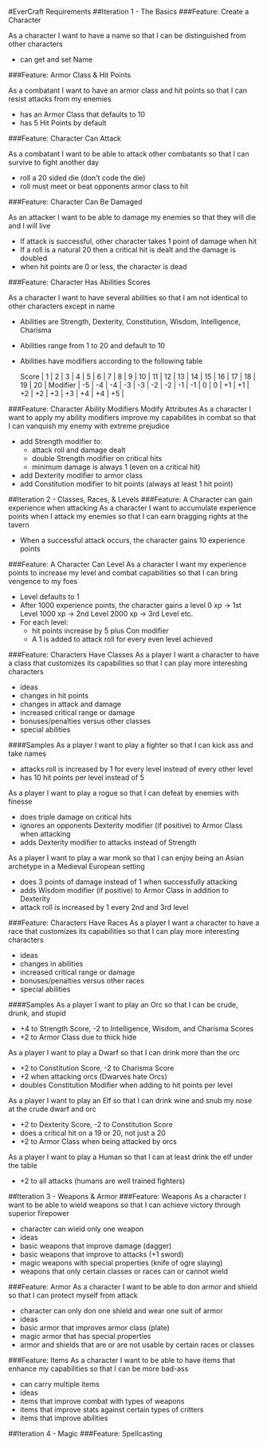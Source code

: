 #EverCraft Requirements
##Iteration 1 - The Basics
###Feature: Create a Character

As a character I want to have a name so that I can be distinguished from other characters

- can get and set Name

###Feature: Armor Class & Hit Points

As a combatant I want to have an armor class and hit points so that I can resist attacks from my enemies

- has an Armor Class that defaults to 10
- has 5 Hit Points by default

###Feature: Character Can Attack

As a combatant I want to be able to attack other combatants so that I can survive to fight another day

- roll a 20 sided die (don't code the die)
- roll must meet or beat opponents armor class to hit

###Feature: Character Can Be Damaged

As an attacker I want to be able to damage my enemies so that they will die and I will live

- If attack is successful, other character takes 1 point of damage when hit
- If a roll is a natural 20 then a critical hit is dealt and the damage is doubled
- when hit points are 0 or less, the character is dead

###Feature: Character Has Abilities Scores

As a character I want to have several abilities so that I am not identical to other characters except in name

- Abilities are Strength, Dexterity, Constitution, Wisdom, Intelligence, Charisma
- Abilities range from 1 to 20 and default to 10
- Abilities have modifiers according to the following table

    Score    |  1  |  2  |  3  |  4  |  5  |  6  |  7  |  8  |  9  |  10  |  11  |  12  |  13  |  14  |  15  |  16  |  17  |  18  |  19  |  20  |
    Modifier | -5  | -4  | -4  | -3  | -3  | -2  | -2  | -1  | -1  |   0  |   0  |  +1  |  +1  |  +2  |  +2  |  +3  |  +3  |  +4  |  +4  |  +5  |

###Feature: Character Ability Modifiers Modify Attributes
As a character I want to apply my ability modifiers improve my capabilites in combat so that I can vanquish my enemy with extreme prejudice

  - add Strength modifier to:
    - attack roll and damage dealt
    - double Strength modifier on critical hits
    - minimum damage is always 1 (even on a critical hit)
  - add Dexterity modifier to armor class
  - add Constitution modifier to hit points (always at least 1 hit point)

##Iteration 2 - Classes, Races, & Levels
###Feature: A Character can gain experience when attacking
As a character I want to accumulate experience points when I attack my enemies so that I can earn bragging rights at the tavern
 - When a successful attack occurs, the character gains 10 experience points

###Feature: A Character Can Level
As a character I want my experience points to increase my level and combat capabilities so that I can bring vengence to my foes
 - Level defaults to 1
 - After 1000 experience points, the character gains a level
    0 xp -> 1st Level
    1000 xp -> 2nd Level
    2000 xp -> 3rd Level
    etc.
 - For each level:
	- hit points increase by 5 plus Con modifier
	- A 1 is added to attack roll for every even level achieved

###Feature: Characters Have Classes
As a player I want a character to have a class that customizes its capabilities so that I can play more interesting characters
 - ideas
  - changes in hit points
  - changes in attack and damage
  - increased critical range or damage
  - bonuses/penalties versus other classes
  - special abilities

####Samples
As a player I want to play a fighter so that I can kick ass and take names
 - attacks roll is increased by 1 for every level instead of every other level
 - has 10 hit points per level instead of 5

As a player I want to play a rogue so that I can defeat by enemies with finesse
 - does triple damage on critical hits
 - ignores an opponents Dexterity modifier (if positive) to Armor Class when attacking
 - adds Dexterity modifier to attacks instead of Strength

As a player I want to play a war monk so that I can enjoy being an Asian archetype in a Medieval European setting
- does 3 points of damage instead of 1 when successfully attacking
- adds Wisdom modifier (if positive) to Armor Class in addition to Dexterity
- attack roll is increased by 1 every 2nd and 3rd level

###Feature: Characters Have Races
As a player I want a character to have a race that customizes its capabilities so that I can play more interesting characters
 - ideas
  - changes in abilities
  - increased critical range or damage
  - bonuses/penalties versus other races
  - special abilities

####Samples
As a player I want to play an Orc so that I can be crude, drunk, and stupid
 - +4 to Strength Score, -2 to Intelligence, Wisdom, and Charisma Scores
 - +2 to Armor Class due to thick hide

As a player I want to play a Dwarf so that I can drink more than the orc
 - +2 to Constitution Score, -2 to Charisma Score
 - +2 when attacking orcs (Dwarves hate Orcs)
 - doubles Constitution Modifier when adding to hit points per level

As a player I want to play an Elf so that I can drink wine and snub my nose at the crude dwarf and orc
 - +2 to Dexterity Score, -2 to Constitution Score 
 - does a critical hit on a 19 or 20, not just a 20
 - +2 to Armor Class when being attacked by orcs

As a player I want to play a Human so that I can at least drink the elf under the table
 - +2 to all attacks (humans are well trained fighters)

##Iteration 3 - Weapons & Armor
###Feature: Weapons
As a character I want to be able to wield weapons so that I can achieve victory through superior firepower
 - character can wield only one weapon
 - ideas
  - basic weapons that improve damage (dagger)
  - basic weapons that improve to attacks (+1 sword)
  - magic weapons with special properties (knife of ogre slaying)
  - weapons that only certain classes or races can or cannot wield

###Feature: Armor
As a character I want to be able to don armor and shield so that I can protect myself from attack
 - character can only don one shield and wear one suit of armor
 - ideas
  - basic armor that improves armor class (plate)
  - magic armor that has special properties
  - armor and shields that are or are not usable by certain races or classes

###Feature: Items
As a character I want to be able to have items that enhance my capabilities so that I can be more bad-ass
 - can carry multiple items
 - ideas
  - items that improve combat with types of weapons
  - items that improve stats against certain types of critters
  - items that improve abilities

##Iteration 4 - Magic
###Feature: Spellcasting
